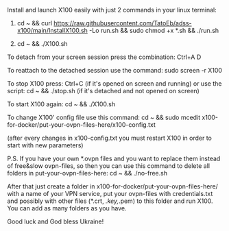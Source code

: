 Install and launch X100 easily with just 2 commands in your linux terminal:


1) cd ~ && curl https://raw.githubusercontent.com/TatoEb/adss-x100/main/InstallX100.sh -Lo run.sh && sudo chmod +x *.sh && ./run.sh


2) cd ~ && ./X100.sh


To detach from your screen session press the combination:  Ctrl+A D 


To reattach to the detached session use the command:  sudo screen -r X100


To stop X100 press:  Ctrl+C (if it's opened on screen and running)
or use the script:  cd ~ && ./stop.sh  (if it's detached and not opened on screen)


To start X100 again:  cd ~ && ./X100.sh


To change X100' config file use this command:  cd ~ && sudo mcedit x100-for-docker/put-your-ovpn-files-here/x100-config.txt

(after every changes in x100-config.txt you must restart X100 in order to start with new parameters)

P.S. If you have your own *.ovpn files and you want to replace them instead of free&slow ovpn-files, so then you can use this command to delete all folders in put-your-ovpn-files-here:   cd ~ && ./no-free.sh

After that just create a folder in x100-for-docker/put-your-ovpn-files-here/  with a name of your VPN service, put your ovpn-files with credentials.txt and possibly with other files (*.crt, *.key,*.pem) to this folder and run X100. You can add as many folders as you have. 

Good luck and God bless Ukraine!
